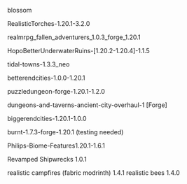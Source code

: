 
blossom

RealisticTorches-1.20.1-3.2.0

realmrpg_fallen_adventurers_1.0.3_forge_1.20.1

HopoBetterUnderwaterRuins-[1.20.2-1.20.4]-1.1.5

tidal-towns-1.3.3_neo

betterendcities-1.0.0-1.20.1

puzzledungeon-forge-1.20.1-1.2.0

dungeons-and-taverns-ancient-city-overhaul-1 [Forge]

biggerendcities-1.20.1-1.0.0

burnt-1.7.3-forge-1.20.1 (testing needed)



Philips-Biome-Features1.20.1-1.6.1

Revamped Shipwrecks 1.0.1

realistic campfires (fabric modrinth) 1.4.1
realistic bees 1.4.0